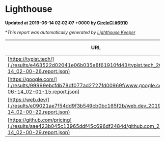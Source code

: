 
# Lighthouse

**Updated at 2019-06-14 02:02:07 +0000 by [CircleCI #6910](https://circleci.com/gh/ItinerisLtd/lighthouse-keeper-example/6910)**

**This report was automatically generated by [Lighthouse Keeper](https://github.com/itinerisltd/lighthouse-keeper)*

| URL | Performance | Accessibility | Best Practices | SEO | PWA | Updated At |
| --- | --- | --- | --- | --- | --- | --- |
| [https://typist.tech/](./results/e463522d02041e06b035e8f61910fd43/typist.tech_2019-06-14_02-00-26.report.json) | 1 |  |  |  |  | 2019-06-14T02:00:26.437Z |
| [https://google.com/](./results/99999ebcfdb78df077ad2727fd00969f/www.google.com_2019-06-14_02-01-15.report.json) | 0.95 | 0.86 | 0.93 | 0.83 | 0.56 | 2019-06-14T02:01:15.385Z |
| [https://web.dev/](./results/e09021ae7f54dd9f3b549cb0bc165f2b/web.dev_2019-06-14_02-00-22.report.json) | 0.92 | 0.9 | 1 | 0.96 | 1 | 2019-06-14T02:00:22.893Z |
| [https://github.com/pricing](./results/aae423b045c13965ddf45c696df2484d/github.com_2019-06-14_02-00-29.report.json) | 0.81 | 0.93 | 0.93 | 0.92 | 0.56 | 2019-06-14T02:00:29.549Z |
